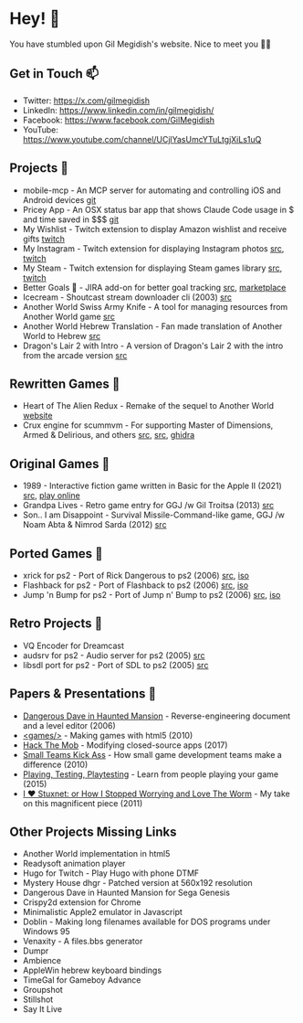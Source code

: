 # Hey! 👋

You have stumbled upon Gil Megidish's website. Nice to meet you 🤜🤛

## Get in Touch 📫

- Twitter: https://x.com/gilmegidish
- LinkedIn: https://www.linkedin.com/in/gilmegidish/
- Facebook: https://www.facebook.com/GilMegidish
- YouTube: https://www.youtube.com/channel/UCjlYasUmcYTuLtgjXiLs1uQ

## Projects 🌱

- mobile-mcp - An MCP server for automating and controlling iOS and Android devices [git](https://github.com/mobile-next/mobile-mcp/)
- Pricey App - An OSX status bar app that shows Claude Code usage in $ and time saved in $$$ [git](https://github.com/mobile-next/PriceyApp/)
- My Wishlist - Twitch extension to display Amazon wishlist and receive gifts [twitch](https://dashboard.twitch.tv/extensions/016m5ut8s6cbdh9rmvx8gq1gempi4m)
- My Instagram - Twitch extension for displaying Instagram photos [src](https://github.com/hypestreaming/my-instagram-ext), [twitch](https://dashboard.twitch.tv/extensions/a0nm5zyyzi0tgb805iaflj1yd2c5x5)
- My Steam - Twitch extension for displaying Steam games library [src](https://github.com/hypestreaming/my-steam-games-ext), [twitch](https://dashboard.twitch.tv/extensions/wl1d1suog3vnmhkrhwow16yfwje9u6)
- Better Goals 🎯 - JIRA add-on for better goal tracking [src](https://github.com/goose-wrappers/better-goals), [marketplace](https://marketplace.atlassian.com/apps/1231053/better-goals-for-kanban-boards)
- Icecream - Shoutcast stream downloader cli (2003) [src](https://icecream.sourceforge.net/)
- Another World Swiss Army Knife - A tool for managing resources from Another World game [src](https://github.com/gmegidish/awsak)
- Another World Hebrew Translation - Fan made translation of Another World to Hebrew [src](https://github.com/gmegidish/another-world-hebrew)
- Dragon's Lair 2 with Intro - A version of Dragon's Lair 2 with the intro from the arcade version [src](https://github.com/gmegidish/dragons-lair-2-pc-with-intro)

## Rewritten Games 🌱

- Heart of The Alien Redux - Remake of the sequel to Another World [website](http://hota.sf.net/)
- Crux engine for scummvm - For supporting Master of Dimensions, Armed &amp; Delirious, and others [src](https://github.com/gmegidish/master-of-dimension-rewrite), [src](https://github.com/gmegidish/scummvm), [ghidra](https://github.com/gmegidish/ghidra-backup-crux)

## Original Games 🌱

- 1989 - Interactive fiction game written in Basic for the Apple II (2021) [src](https://github.com/gmegidish/1989-interactive-fiction-game), [play online](https://archive.org/details/1989_20210902)
- Grandpa Lives - Retro game entry for GGJ /w Gil Troitsa (2013) [src](https://github.com/gmegidish/grandpa-lives)
- Son.. I am Disappoint - Survival Missile-Command-like game, GGJ /w Noam Abta &amp; Nimrod Sarda (2012) [src](https://github.com/gmegidish/son-i-am-disappoint)

## Ported Games  🌱

- xrick for ps2 - Port of Rick Dangerous to ps2 (2006) [src](https://github.com/gmegidish/ps2-xrick), [iso](https://github.com/gmegidish/ps2-xrick/tree/master/Schwarzendumpf)
- Flashback for ps2 - Port of Flashback to ps2 (2006) [src](https://github.com/gmegidish/ps2-flashback), [iso](https://github.com/gmegidish/ps2-flashback/tree/master/titan)
- Jump 'n Bump for ps2 - Port of Jump n' Bump to ps2 (2006) [src](https://github.com/gmegidish/ps2-jumpnbump), [iso](https://github.com/gmegidish/ps2-jumpnbump/tree/master/blood)

## Retro Projects 🌱

- VQ Encoder for Dreamcast
- audsrv for ps2 - Audio server for ps2 (2005) [src](https://github.com/ps2dev/ps2sdk/tree/master/iop/sound/audsrv/src)
- libsdl port for ps2 - Port of SDL to ps2 (2005) [src](https://github.com/ps2dev/ps2sdk-ports/tree/master/sdl)

## Papers &amp; Presentations 🔭

- [Dangerous Dave in Haunted Mansion](https://github.com/gmegidish/dangerous-dave-re) - Reverse-engineering document and a level editor (2006)
- [&lt;games/&gt;](https://www.slideshare.net/slideshow/game-development-with-html5/4140694) - Making games with html5 (2010)
- [Hack The Mob](https://www.slideshare.net/gawd/presentations) - Modifying closed-source apps (2017)
- [Small Teams Kick Ass](https://www.slideshare.net/gawd/presentations) - How small game development teams make a difference (2010)
- [Playing, Testing, Playtesting](https://www.slideshare.net/gawd/presentations) - Learn from people playing your game (2015)
- [I ❤️ Stuxnet: or How I Stopped Worrying and Love The Worm](https://www.slideshare.net/gawd/presentations) - My take on this magnificent piece (2011)

## Other Projects Missing Links

- Another World implementation in html5
- Readysoft animation player
- Hugo for Twitch - Play Hugo with phone DTMF
- Mystery House dhgr - Patched version at 560x192 resolution
- Dangerous Dave in Haunted Mansion for Sega Genesis
- Crispy2d extension for Chrome
- Minimalistic Apple2 emulator in Javascript
- Doblin - Making long filenames available for DOS programs under Windows 95
- Venaxity - A files.bbs generator
- Dumpr
- Ambience
- AppleWin hebrew keyboard bindings
- TimeGal for Gameboy Advance
- Groupshot
- Stillshot
- Say It Live

